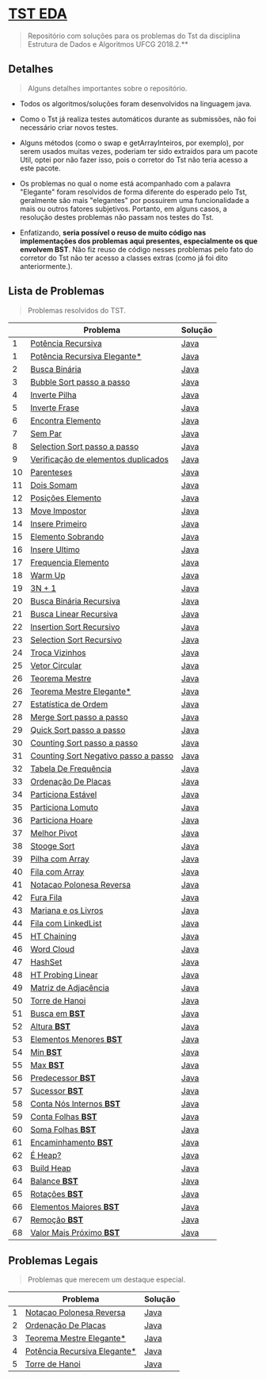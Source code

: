 # [TST EDA](http://tst-eda.splab.ufcg.edu.br/)
> Repositório com soluções para os problemas do Tst da disciplina Estrutura de Dados e Algoritmos UFCG 2018.2.**

## Detalhes
> Alguns detalhes importantes sobre o repositório.

- Todos os algoritmos/soluções foram desenvolvidos na linguagem java.

- Como o Tst já realiza testes automáticos durante as submissões, não foi necessário criar novos testes.

-  Alguns métodos (como o swap e getArrayInteiros, por exemplo), por serem usados muitas vezes, poderiam ter sido extraídos para um pacote Util, optei por não fazer isso, pois o corretor do Tst não teria acesso a este pacote.

-  Os problemas no qual o nome está acompanhado com a palavra "Elegante" foram resolvidos de forma diferente do esperado pelo Tst, geralmente são mais "elegantes" por possuirem uma funcionalidade a mais ou outros fatores subjetivos. Portanto, em alguns casos, a resolução destes problemas não passam nos testes do Tst.

- Enfatizando, **seria possível o reuso de muito código nas implementações dos problemas aqui presentes, especialmente os que envolvem BST**. Não fiz reuso de código nesses problemas pelo fato do corretor do Tst não ter acesso a classes extras (como já foi dito anteriormente.).

## Lista de Problemas
> Problemas resolvidos do TST.

|   | Problema           | Solução | 
| - | ------------------ | ------- |
| 1 | [Potência Recursiva](https://github.com/Viniciuswps/tst-eda/blob/master/PotenciaRecursiva/README.md) | [Java](https://github.com/Viniciuswps/tst-eda/blob/master/PotenciaRecursiva/PotenciaRecursiva.java) |
| 1 | [Potência Recursiva Elegante*](https://github.com/Viniciuswps/tst-eda/blob/master/PotenciaRecursiva/README.md) | [Java](https://github.com/Viniciuswps/tst-eda/blob/master/PotenciaRecursiva/solucaoElegante/SolucaoElegante.java) |
| 2 | [Busca Binária](https://github.com/Viniciuswps/tst-eda/blob/master/BuscaBinaria/README.md) | [Java](https://github.com/Viniciuswps/tst-eda/tree/master/BuscaBinaria/BuscaBinaria.java) |
| 3 | [Bubble Sort passo a passo](https://github.com/Viniciuswps/tst-eda/blob/master/BubbleSort/README.md) | [Java](https://github.com/Viniciuswps/tst-eda/tree/master/BubbleSort/BubbleSort.java) | 
| 4 | [Inverte Pilha](https://github.com/Viniciuswps/tst-eda/blob/master/InvertePilha/README.md) | [Java](https://github.com/Viniciuswps/tst-eda/tree/master/InvertePilha/InvertePilha.java) | 
| 5 | [Inverte Frase](https://github.com/Viniciuswps/tst-eda/blob/master/InverteFrase/README.md) | [Java](https://github.com/Viniciuswps/tst-eda/tree/master/InverteFrase/InverteFrase.java) |
| 6 | [Encontra Elemento](https://github.com/Viniciuswps/tst-eda/blob/master/EncontraElemento/README.md) | [Java](https://github.com/Viniciuswps/tst-eda/tree/master/EncontraElemento/EncontraElemento.java) | 
| 7 | [Sem Par](https://github.com/Viniciuswps/tst-eda/blob/master/SemPar/README.md) | [Java](https://github.com/Viniciuswps/tst-eda/tree/master/SemPar/SemPar.java) |
| 8 | [Selection Sort passo a passo](https://github.com/Viniciuswps/tst-eda/blob/master/SelectionSortPassoAPasso/README.md) | [Java](https://github.com/Viniciuswps/tst-eda/tree/master/SelectionSortPassoAPasso/SelectionSortPassoAPasso.java) | 
| 9 | [Verificação de elementos duplicados](https://github.com/Viniciuswps/tst-eda/blob/master/VerificacaoDeElementosDuplicados/README.md) | [Java](https://github.com/Viniciuswps/tst-eda/tree/master/VerificacaoDeElementosDuplicados/VerificacaoDeElementosDuplicados.java)|
| 10 | [Parenteses](https://github.com/Viniciuswps/tst-eda/blob/master/Parenteses/README.md) | [Java](https://github.com/Viniciuswps/tst-eda/tree/master/Parenteses/Parenteses.java)|
| 11 | [Dois Somam](https://github.com/Viniciuswps/tst-eda/blob/master/DoisSomam/README.md) | [Java](https://github.com/Viniciuswps/tst-eda/tree/master/DoisSomam/DoisSomam.java)|
| 12 | [Posições Elemento](https://github.com/Viniciuswps/tst-eda/blob/master/PosicoesElemento/README.md) | [Java](https://github.com/Viniciuswps/tst-eda/tree/master/PosicoesElemento/PosicoesElemento.java)|
| 13 | [Move Impostor](https://github.com/Viniciuswps/tst-eda/blob/master/MoveImpostor/README.md) | [Java](https://github.com/Viniciuswps/tst-eda/tree/master/MoveImpostor/MoveImpostor.java)|
| 14 | [Insere Primeiro](https://github.com/Viniciuswps/tst-eda/blob/master/InserePrimeiro/README.md) | [Java](https://github.com/Viniciuswps/tst-eda/tree/master/InserePrimeiro/InserePrimeiro.java)|
| 15 | [Elemento Sobrando](https://github.com/Viniciuswps/tst-eda/blob/master/ElementoSobrando/README.md) | [Java](https://github.com/Viniciuswps/tst-eda/tree/master/ElementoSobrando/ElementoSobrando.java)|
| 16 | [Insere Ultimo](https://github.com/Viniciuswps/tst-eda/blob/master/InsereUltimo/README.md) | [Java](https://github.com/Viniciuswps/tst-eda/tree/master/InsereUltimo/InsereUltimo.java)|
| 17 | [Frequencia Elemento](https://github.com/Viniciuswps/tst-eda/blob/master/FrequenciaElemento/README.md) | [Java](https://github.com/Viniciuswps/tst-eda/tree/master/FrequenciaElemento/FrequenciaElemento.java)|
| 18 | [Warm Up](https://github.com/Viniciuswps/tst-eda/blob/master/WarmUp/README.md) | [Java](https://github.com/Viniciuswps/tst-eda/tree/master/WarmUp/WarmUp.java)|
| 19 | [3N + 1](https://github.com/Viniciuswps/tst-eda/blob/master/3N+1/README.md) | [Java](https://github.com/Viniciuswps/tst-eda/tree/master/3N+1/TresNmais1.java)|
| 20 | [Busca Binária Recursiva](https://github.com/Viniciuswps/tst-eda/blob/master/BuscaBinariaRecursiva/README.md) | [Java](https://github.com/Viniciuswps/tst-eda/tree/master/BuscaBinariaRecursiva/BuscaBinariaRecursiva.java)|
| 21 | [Busca Linear Recursiva](https://github.com/Viniciuswps/tst-eda/blob/master/BuscaBinariaRecursiva/README.md) | [Java](https://github.com/Viniciuswps/tst-eda/tree/master/BuscaBinariaRecursiva/BuscaBinariaRecursiva.java)|
| 22 | [Insertion Sort Recursivo](https://github.com/Viniciuswps/tst-eda/blob/master/InsertionSortRecursivo/README.md) | [Java](https://github.com/Viniciuswps/tst-eda/tree/master/InsertionSortRecursivo/InsertionSortRecursivo.java)|
| 23 | [Selection Sort Recursivo](https://github.com/Viniciuswps/tst-eda/blob/master/SelectionSortRecursivo/README.md) | [Java](https://github.com/Viniciuswps/tst-eda/tree/master/SelectionSortRecursivo/SelectionSortRecursivo.java)|
| 24 | [Troca Vizinhos](https://github.com/Viniciuswps/tst-eda/blob/master/TrocaVizinhos/README.md) | [Java](https://github.com/Viniciuswps/tst-eda/tree/master/TrocaVizinhos/TrocaVizinhos.java)|
| 25 | [Vetor Circular](https://github.com/Viniciuswps/tst-eda/blob/master/VetorCircular/README.md) | [Java](https://github.com/Viniciuswps/tst-eda/tree/master/VetorCircular/VetorCircular.java)|
| 26 | [Teorema Mestre](https://github.com/Viniciuswps/tst-eda/blob/master/TeoremaMestre/README.md) | [Java](https://github.com/Viniciuswps/tst-eda/tree/master/TeoremaMestre/TeoremaMestre.java)|
| 26 | [Teorema Mestre Elegante*](https://github.com/Viniciuswps/tst-eda/blob/master/TeoremaMestre/README.md) | [Java](https://github.com/Viniciuswps/tst-eda/tree/master/TeoremaMestre/SolucaoElegante/SolucaoElegante.java)|
| 27 | [Estatística de Ordem](https://github.com/Viniciuswps/tst-eda/blob/master/EstatisticaDeOrdem/README.md) | [Java](https://github.com/Viniciuswps/tst-eda/tree/master/EstatisticaDeOrdem/EstatisticaDeOrdem.java)|
| 28 | [Merge Sort passo a passo](https://github.com/Viniciuswps/tst-eda/blob/master/MergeSortPassoAPasso/README.md) | [Java](https://github.com/Viniciuswps/tst-eda/tree/master/MergeSortPassoAPasso/MergeSortPassoAPasso.java) |
| 29 | [Quick Sort passo a passo](https://github.com/Viniciuswps/tst-eda/blob/master/QuickSortPassoAPasso/README.md) | [Java](https://github.com/Viniciuswps/tst-eda/tree/master/QuickSortPassoAPasso/QuickSortPassoAPasso.java) | 
| 30 | [Counting Sort passo a passo](https://github.com/Viniciuswps/tst-eda/blob/master/CountingSortPassoAPasso/README.md) | [Java](https://github.com/Viniciuswps/tst-eda/tree/master/CountingSortPassoAPasso/CountingSortPassoAPasso.java) | 
| 31 | [Counting Sort Negativo passo a passo](https://github.com/Viniciuswps/tst-eda/blob/master/CountingSortNegativosPassoAPasso/README.md) | [Java](https://github.com/Viniciuswps/tst-eda/tree/master/CountingSortNegativosPassoAPasso/CountingSortNegativosPassoAPasso.java) | 
| 32 | [Tabela De Frequência](https://github.com/Viniciuswps/tst-eda/blob/master/TabelaDeFrequencia/README.md) | [Java](https://github.com/Viniciuswps/tst-eda/tree/master/TabelaDeFrequencia/TabelaDeFrequencia.java) | 
| 33 | [Ordenação De Placas](https://github.com/Viniciuswps/tst-eda/blob/master/OrdenacaoDePlacas/README.md) | [Java](https://github.com/Viniciuswps/tst-eda/tree/master/OrdenacaoDePlacas/OrdenacaoDePlacas.java) | 
| 34 | [Particiona Estável](https://github.com/Viniciuswps/tst-eda/blob/master/ParticionaEstavel/README.md) | [Java](https://github.com/Viniciuswps/tst-eda/tree/master/ParticionaEstavel/ParticionaEstavel.java) | 
| 35 | [Particiona Lomuto](https://github.com/Viniciuswps/tst-eda/blob/master/ParticionaLomuto/README.md) | [Java](https://github.com/Viniciuswps/tst-eda/tree/master/ParticionaLomuto/ParticionaLomuto.java) | 
| 36 | [Particiona Hoare](https://github.com/Viniciuswps/tst-eda/blob/master/ParticionaHoare/README.md) | [Java](https://github.com/Viniciuswps/tst-eda/tree/master/ParticionaHoare/ParticionaHoare.java) | 
| 37 | [Melhor Pivot](https://github.com/Viniciuswps/tst-eda/blob/master/MelhorPivot/README.md) | [Java](https://github.com/Viniciuswps/tst-eda/tree/master/MelhorPivot/MelhorPivot.java) | 
| 38 | [Stooge Sort](https://github.com/viniciusbds/tst-eda/blob/master/StoogeSort/README.md) | [Java](https://github.com/viniciusbds/tst-eda/tree/master/StoogeSort/StoogeSort.java) | 
| 39 | [Pilha com Array](https://github.com/Viniciuswps/tst-eda/blob/master/PilhaComArray/README.md) | [Java](https://github.com/Viniciuswps/tst-eda/tree/master/PilhaComArray/PilhaComArray.java) | 
| 40 | [Fila com Array](https://github.com/Viniciuswps/tst-eda/blob/master/FilaComArray/README.md) | [Java](https://github.com/Viniciuswps/tst-eda/tree/master/FilaComArray/FilaComArray.java) | 
| 41 | [Notacao Polonesa Reversa](https://github.com/Viniciuswps/tst-eda/blob/master/NotacaoPolonesaReversa/README.md) | [Java](https://github.com/Viniciuswps/tst-eda/tree/master/NotacaoPolonesaReversa/NotacaoPolonesaReversa.java) | 
| 42 | [Fura Fila](https://github.com/Viniciuswps/tst-eda/blob/master/FuraFila/README.md) | [Java](https://github.com/Viniciuswps/tst-eda/tree/master/FuraFila/FuraFila.java) |
| 43 | [Mariana e os Livros](https://github.com/Viniciuswps/tst-eda/blob/master/MarianaEOsLivros/README.md) | [Java](https://github.com/Viniciuswps/tst-eda/tree/master/MarianaEOsLivros/MarianaEOsLivros.java) |
| 44 | [Fila com LinkedList](https://github.com/Viniciuswps/tst-eda/blob/master/FilaComLinkedList/README.md) | [Java](https://github.com/Viniciuswps/tst-eda/tree/master/FilaComLinkedList/FilaComLinkedList.java) |
| 45 | [HT Chaining](https://github.com/Viniciuswps/tst-eda/blob/master/HTChaining/README.md) | [Java](https://github.com/Viniciuswps/tst-eda/tree/master/HTChaining/HTChaining.java) |
| 46 | [Word Cloud](https://github.com/Viniciusbds/tst-eda/blob/master/WordCloud/README.md) | [Java](https://github.com/Viniciuswps/tst-eda/tree/master/WordCloud/WordCloud.java) |
| 47 | [HashSet](https://github.com/Viniciusbds/tst-eda/blob/master/HashSet/README.md) | [Java](https://github.com/Viniciuswps/tst-eda/tree/master/HashSet/HashSetImpl.java) |
| 48 | [HT Probing Linear](https://github.com/Viniciusbds/tst-eda/blob/master/HTProbingLinear/README.md) | [Java](https://github.com/Viniciuswps/tst-eda/tree/master/HTProbingLinear/HTProbingLinear.java) |
| 49 | [Matriz de Adjacência](https://github.com/viniciusbds/tst-eda/blob/master/MatrizDeAdjacencia/README.md) | [Java](https://github.com/Viniciuswps/tst-eda/tree/master/MatrizDeAdjacencia/MatrizDeAdjacencia.java) |
| 50 | [Torre de Hanoi](https://github.com/Viniciusbds/tst-eda/blob/master/TorreDeHanoi/README.md) | [Java](https://github.com/Viniciuswps/tst-eda/tree/master/TorreDeHanoi/TorreDeHanoi.java) |
| 51 | [Busca em **BST**](https://github.com/Viniciusbds/tst-eda/blob/master/BuscaBST/README.md) | [Java](https://github.com/Viniciuswps/tst-eda/tree/master/BuscaBST/BuscaBST.java) |
| 52 | [Altura **BST**](https://github.com/viniciusbds/tst-eda/blob/master/AlturaBST/README.md) | [Java](https://github.com/viniciusbds/tst-eda/tree/master/AlturaBST/AlturaBST.java) |
| 53 | [Elementos Menores **BST**](https://github.com/Viniciusbds/tst-eda/blob/master/ElementosMenoresBST/README.md) | [Java](https://github.com/Viniciuswps/tst-eda/tree/master/ElementosMenoresBST/ElementosMenoresBST.java) |
| 54 | [Min **BST**](https://github.com/viniciusbds/tst-eda/blob/master/MinBST/README.md) | [Java](https://github.com/Viniciuswps/tst-eda/tree/master/MinBST/MinBST.java) |
| 55 | [Max **BST**](https://github.com/viniciusbds/tst-eda/blob/master/MaxBST/README.md) | [Java](https://github.com/Viniciuswps/tst-eda/tree/master/MaxBST/MaxBST.java) |
| 56 | [Predecessor **BST**](https://github.com/viniciusbds/tst-eda/blob/master/PredecessorBST/README.md) | [Java](https://github.com/viniciusbds/tst-eda/tree/master/PredecessorBST/PredecessorBST.java) |
| 57 | [Sucessor **BST**](https://github.com/viniciusbds/tst-eda/blob/master/SucessorBST/README.md) | [Java](https://github.com/Viniciuswps/tst-eda/tree/master/SucessorBST/SucessorBST.java) |
| 58 | [Conta Nós Internos **BST**](https://github.com/viniciusbds/tst-eda/blob/master/ContaNosInternosBST/README.md) | [Java](https://github.com/Viniciuswps/tst-eda/tree/master/ContaNosInternosBST/ContaNosInternosBST.java) |
| 59 | [Conta Folhas **BST**](https://github.com/viniciusbds/tst-eda/blob/master/ContaFolhasBST/README.md) | [Java](https://github.com/Viniciuswps/tst-eda/tree/master/ContaFolhasBST/ContaFolhasBST.java) |
| 60 | [Soma Folhas **BST**](https://github.com/viniciusbds/tst-eda/blob/master/SomaFolhasBST/README.md) | [Java](https://github.com/viniciusbds/tst-eda/tree/master/SomaFolhasBST/SomaFolhasBST.java) |
| 61 | [Encaminhamento **BST**](https://github.com/viniciusbds/tst-eda/blob/master/EncaminhamentoBST/README.md) | [Java](https://github.com/viniciusbds/tst-eda/tree/master/EncaminhamentoBST/EncaminhamentoBST.java) |
| 62 | [É Heap?](https://github.com/viniciusbds/tst-eda/blob/master/EhHeap/README.md) | [Java](https://github.com/viniciusbds/tst-eda/tree/master/EhHeap/EhHeap.java) |
| 63 | [Build Heap](https://github.com/viniciusbds/tst-eda/blob/master/BuildHeap/README.md) | [Java](https://github.com/viniciusbds/tst-eda/tree/master/BuildHeap/BuildHeap.java) |
| 64 | [Balance **BST**](https://github.com/viniciusbds/tst-eda/blob/master/BalanceBST/README.md) | [Java](https://github.com/viniciusbds/tst-eda/tree/master/BalanceBST/BalanceBST.java) |
| 65 | [Rotações **BST**](https://github.com/viniciusbds/tst-eda/blob/master/RotacoesBST/README.md) | [Java](https://github.com/viniciusbds/tst-eda/tree/master/RotacoesBST/RotacoesBST.java) |
| 66 | [Elementos Maiores **BST**](https://github.com/viniciusbds/tst-eda/blob/master/ElementosMaioresBST/README.md) | [Java](https://github.com/viniciuswps/tst-eda/tree/master/ElementosMaioresBST/ElementosMaioresBST.java) |
| 67 | [Remoção **BST**](https://github.com/viniciusbds/tst-eda/blob/master/RemocaoBST/README.md) | [Java](https://github.com/viniciuswps/tst-eda/tree/master/RemocaoBST/RemocaoBST.java) |
| 68 | [Valor Mais Próximo **BST**](https://github.com/viniciusbds/tst-eda/blob/master/valorMaisProximoBST/README.md) | [Java](https://github.com/viniciuswps/tst-eda/tree/master/valorMaisProximoBST/valorMaisProximoBST.java) |

## Problemas Legais
> Problemas que merecem um destaque especial.

|   | Problema           | Solução | 
| - | ------------------ | ------- |
| 1 | [Notacao Polonesa Reversa](https://github.com/Viniciuswps/tst-eda/blob/master/NotacaoPolonesaReversa/README.md) | [Java](https://github.com/Viniciuswps/tst-eda/tree/master/NotacaoPolonesaReversa/NotacaoPolonesaReversa.java) | 
| 2 | [Ordenação De Placas](https://github.com/Viniciuswps/tst-eda/blob/master/OrdenacaoDePlacas/README.md) | [Java](https://github.com/Viniciuswps/tst-eda/tree/master/OrdenacaoDePlacas/OrdenacaoDePlacas.java) | 
| 3 | [Teorema Mestre Elegante*](https://github.com/Viniciuswps/tst-eda/blob/master/TeoremaMestre/README.md) | [Java](https://github.com/Viniciuswps/tst-eda/tree/master/TeoremaMestre/SolucaoElegante/SolucaoElegante.java)|
| 4 | [Potência Recursiva Elegante*](https://github.com/Viniciuswps/tst-eda/blob/master/PotenciaRecursiva/README.md) | [Java](https://github.com/Viniciuswps/tst-eda/blob/master/PotenciaRecursiva/solucaoElegante/SolucaoElegante.java) |
| 5 | [Torre de Hanoi](https://github.com/Viniciusbds/tst-eda/blob/master/TorreDeHanoi/README.md) | [Java](https://github.com/Viniciuswps/tst-eda/tree/master/TorreDeHanoi/TorreDeHanoi.java) |
